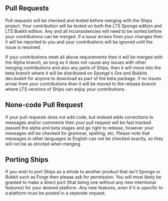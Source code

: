 ## Pull Requests

Pull requests will be checked and tested before merging with the Ships project.
Your contribution will be tested on both the LTS Sponge edition and LTS Bukkit edition. Any and all inconsistencies will
need to be sorted before your contributions can be merged.
If a issue arrises from your changes then it will be reported to you and your contributions will be ignored until the
issue is resolved.

If your contributions meet all above requirements then it will be merged with the Alpha branch, as long as it does not
cause any issues with other merging contributions and also any parts of Ships, then it will move into the beta branch
where it will be distributed on Sponge's Ore and Bukkits dev.bukkit for anyone to download as part of the beta package.
if no issues arrise from your contributions then it will be moved to the release branch where LTS versions of Ships can
enjoy your contributions.

## None-code Pull Request

if your pull requests does not add code, but instead adds corrections to messages and/or comments then your pull request
will be fast tracked passed the alpha and beta stages and go right to release, however your messages will be checked for
grammar, spelling, etc. Please note that messages in other languages to English can not be checked exactly, so they will
not be as stricted when merging.

## Porting Ships

If you wish to port Ships as a whole to another product that isn't Sponge or Bukkit such as Forge then please ask for
permission. You will most likely be granted to make a direct port (that being one without any new intentional features)
for your desired platform. Any new features, even if it is specific to a platform must be posted in a seperate request. 
